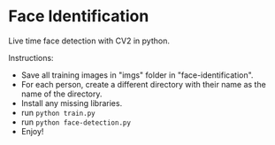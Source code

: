 # Face Identification
Live time face detection with CV2 in python.

Instructions:
- Save all training images in "imgs" folder in "face-identification".
- For each person, create a different directory with their name as the name of the directory.
- Install any missing libraries.
- run `python train.py`
- run `python face-detection.py`
- Enjoy!
